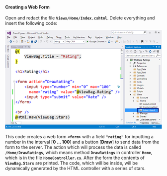 #### Creating a Web Form

Open and redact the file **`Views/Home/Index.cshtml`**. Delete everything and insert the following code:

![](/assets/chapter-6-images/11.Ratings-04.png)

This code creates a web form **`<form>`** with a field **`"rating"`** for inputting a number in the interval [**0 … 100**] and a button [**Draw**] to send data from the form to the server. The action which will process the data is called **`/Home/DrawRatings`**, which means method **`DrawRatings`** in controller **`Home`**, which is in the file **`HomeController.cs`**. After the form the contents of **`ViewBag.Stars`** are printed. The code, which will be inside, will be dynamically generated by the HTML controller with a series of stars.
